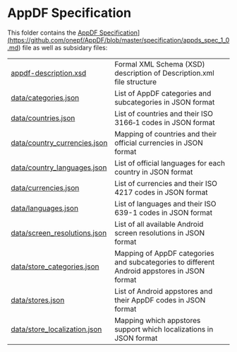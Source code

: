 AppDF Specification
=====

This folder contains the <a href="">AppDF Specification](https://github.com/onepf/AppDF/blob/master/specification/appds_spec_1_0.md) file as well as subsidary files:

<table>
    <tr>
        <td><a href="https://github.com/onepf/AppDF/blob/master/specification/appdf-description.xsd">appdf-description.xsd</a></td>
        <td>Formal XML Schema (XSD) description of Description.xml file structure</td>
    </tr>
    <tr>
        <td><a href="https://github.com/onepf/AppDF/blob/master/specification/data/categories.json">data/categories.json</a></td>
        <td>List of AppDF categories and subcategories in JSON format</td>
    </tr>
    <tr>
        <td><a href="https://github.com/onepf/AppDF/blob/master/specification/data/countries.json">data/countries.json</a></td>
        <td>List of countries and their ISO 3166‑1 codes in JSON format</td>
    </tr>
    <tr>
        <td><a href="https://github.com/onepf/AppDF/blob/master/specification/data/country_currencies.json">data/country_currencies.json</a></td>
        <td>Mapping of countries and their official currencies in JSON format</td>
    </tr>
    <tr>
        <td><a href="https://github.com/onepf/AppDF/blob/master/specification/data/country_languages.json">data/country_languages.json</a></td>
        <td>List of official languages for each country in JSON format</td>
    </tr>
    <tr>
        <td><a href="https://github.com/onepf/AppDF/blob/master/specification/data/currencies.json">data/currencies.json</a></td>
        <td>List of currencies and their ISO 4217 codes in JSON format</td>
    </tr>
    <tr>
        <td><a href="https://github.com/onepf/AppDF/blob/master/specification/data/languages.json">data/languages.json</a></td>
        <td>List of languages and their ISO 639-1 codes in JSON format</td>
    </tr>
    <tr>
        <td><a href="https://github.com/onepf/AppDF/blob/master/specification/data/screen_resolutions.json">data/screen_resolutions.json</a></td>
        <td>List of all available Android screen resolutions in JSON format</td>
    </tr>
    <tr>
        <td><a href="https://github.com/onepf/AppDF/blob/master/specification/data/store_categories.json">data/store_categories.json</a></td>
        <td>Mapping of AppDF categories and subcategories to different Android appstores in JSON format</td>
    </tr>
    <tr>
        <td><a href="https://github.com/onepf/AppDF/blob/master/specification/data/stores.json">data/stores.json</a></td>
        <td>List of Android appstores and their AppDF codes in JSON format</td>
    </tr>
    <tr>
        <td><a href="https://github.com/onepf/AppDF/blob/master/specification/data/store_localization.json">data/store_localization.json</a></td>
        <td>Mapping which appstores support which localizations in JSON format</td>
    </tr>
</table>